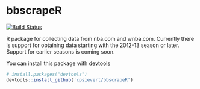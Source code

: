 bbscrapeR
=========================

[![Build Status](https://travis-ci.org/cpsievert/bbscrapeR.png)](https://travis-ci.org/cpsievert/bbscrapeR)

R package for collecting data from nba.com and wnba.com. Currently there is support for obtaining data starting with the 2012-13 season or later. Support for earlier seasons is coming soon.

You can install this package with [devtools](http://cran.r-project.org/web/packages/devtools/)

```r
# install.packages("devtools")
devtools::install_github('cpsievert/bbscrapeR')
```

